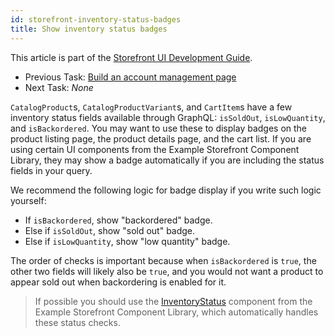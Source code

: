 ```yaml
---
id: storefront-inventory-status-badges
title: Show inventory status badges
---
```


This article is part of the [Storefront UI Development Guide](./storefront-intro.md).
- Previous Task: [Build an account management page](./storefront-account-management.md)
- Next Task: *None*

`CatalogProduct`s, `CatalogProductVariant`s, and `CartItem`s have a few inventory status fields available through GraphQL: `isSoldOut`, `isLowQuantity`, and `isBackordered`. You may want to use these to display badges on the product listing page, the product details page, and the cart list. If you are using certain UI components from the Example Storefront Component Library, they may show a badge automatically if you are including the status fields in your query.

We recommend the following logic for badge display if you write such logic yourself:
- If `isBackordered`, show "backordered" badge.
- Else if `isSoldOut`, show "sold out" badge.
- Else if `isLowQuantity`, show "low quantity" badge.

The order of checks is important because when `isBackordered` is `true`, the other two fields will likely also be `true`, and you would not want a product to appear sold out when backordering is enabled for it.

> If possible you should use the [InventoryStatus](https://designsystem.reactioncommerce.com/#!/InventoryStatus) component from the Example Storefront Component Library, which automatically handles these status checks.
